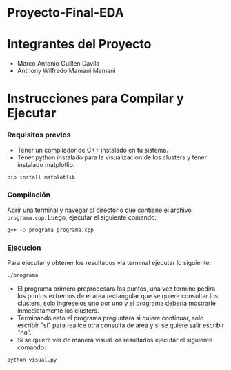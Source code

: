 # Proyecto-Final-EDA
# Integrantes del Proyecto
- Marco Antonio Guillen Davila
- Anthony Wilfredo Mamani Mamani

# Instrucciones para Compilar y Ejecutar
### Requisitos previos
- Tener un compilador de C++ instalado en tu sistema.
- Tener python instalado para la visualizacion de los clusters y tener instalado matplotlib.
```bash
pip install matplotlib
```

### Compilación
Abrir una terminal y navegar al directorio que contiene el archivo `programa.cpp`. Luego, ejecutar el siguiente comando:

```bash
g++ -o programa programa.cpp
```
### Ejecucion
Para ejecutar y obtener los resultados via terminal ejecutar lo siguiente:
```bash
./programa
```
- El programa primero preprocesara los puntos, una vez termine pedira los puntos extremos de el area rectangular que se quiere consultar los clusters, solo ingreselos uno por uno y el programa deberia mostrarle inmediatamente los clusters.
- Terminando esto el programa preguntara si quiere continuar, solo escribir "si" para realice otra consulta de area y si se quiere salir escribir "no".
- Si se quiere ver de manera visual los resultados ejecutar el siguiente comando:
```bash
python visual.py
```
